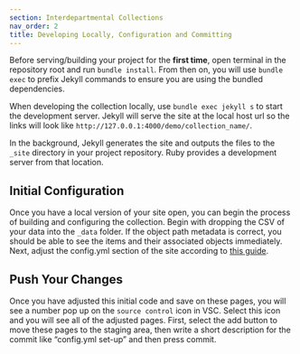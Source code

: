 ```yaml
---
section: Interdepartmental Collections
nav_order: 2
title: Developing Locally, Configuration and Committing
---
```


Before serving/building your project for the **first time**, open terminal in the repository root and run `bundle install`. 
From then on, you will use `bundle exec` to prefix Jekyll commands to ensure you are using the bundled dependencies.

When developing the collection locally, use `bundle exec jekyll s` to start the development server. Jekyll will serve the site at the local host url so the links will look like `http://127.0.0.1:4000/demo/collection_name/`.

In the background, Jekyll generates the site and outputs the files to the `_site` directory in your project repository.
Ruby provides a development server from that location.

## Initial Configuration

Once you have a local version of your site open, you can begin the process of building and configuring the collection. Begin with dropping the CSV of your data into the `_data` folder. If the object path metadata is correct, you should be able to see the items and their associated objects immediately. Next, adjust the config.yml section of the site according to [this guide](https://collectionbuilder.github.io/cb-docs/docs/config/url/). 

## Push Your Changes

Once you have adjusted this initial code and save on these pages, you will see a number pop up on the `source control` icon in VSC. Select this icon and you will see all of the adjusted pages. First, select the add button to move these pages to the staging area, then write a short description for the commit like “config.yml set-up” and then press commit.
